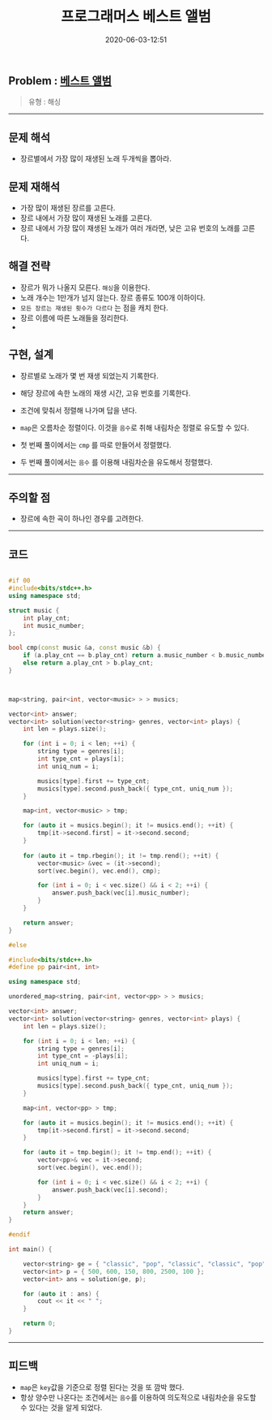 ﻿---
title: 프로그래머스 베스트 앨범
date: 2020-06-03-12:51
categories:
- PS

tags:
- Programmers
- PS
- Problem Solve
- 해싱

---

## Problem : [베스트 앨범](https://programmers.co.kr/learn/courses/30/lessons/42579)
> 유형 : 해싱

---
 
 
## 문제 해석
* 장르별에서 가장 많이 재생된 노래 두개씩을 뽑아라.

## 문제 재해석
* 가장 많이 재생된 장르를 고른다.
* 장르 내에서 가장 많이 재생된 노래를 고른다.
* 장르 내에서 가장 많이 재생된 노래가 여러 개라면, 낮은 고유 번호의 노래를 고른다.

## 해결 전략
* 장르가 뭐가 나올지 모른다. `해싱`을 이용한다.
* 노래 개수는 1만개가 넘지 않는다. 장르 종류도 100개 이하이다. 
* `모든 장르는 재생된 횟수가 다르다` 는 점을 캐치 한다.
* 장르 이름에 따른 노래들을 정리한다.
* 

## 구현, 설계
* 장르별로 노래가 몇 번 재생 되었는지 기록한다.
* 해당 장르에 속한 노래의 재생 시간, 고유 번호를 기록한다.
* 조건에 맞춰서 정렬해 나가며 답을 낸다.

* `map`은 오름차순 정렬이다. 이것을 `음수`로 취해 내림차순 정렬로 유도할 수 있다.
* 첫 번째 풀이에서는 `cmp` 를 따로 만들어서 정렬했다.
* 두 번째 풀이에서는 `음수` 를 이용해 내림차순을 유도해서 정렬했다.

---

## 주의할 점
* 장르에 속한 곡이 하나인 경우를 고려한다.

---

## 코드

```c++

#if 00
#include<bits/stdc++.h>
using namespace std;

struct music {
    int play_cnt;
    int music_number;
};

bool cmp(const music &a, const music &b) {
    if (a.play_cnt == b.play_cnt) return a.music_number < b.music_number;
    else return a.play_cnt > b.play_cnt;
}



map<string, pair<int, vector<music> > > musics;

vector<int> answer;
vector<int> solution(vector<string> genres, vector<int> plays) {
    int len = plays.size();

    for (int i = 0; i < len; ++i) {
        string type = genres[i];
        int type_cnt = plays[i];
        int uniq_num = i;

        musics[type].first += type_cnt;
        musics[type].second.push_back({ type_cnt, uniq_num });
    }

    map<int, vector<music> > tmp;

    for (auto it = musics.begin(); it != musics.end(); ++it) {
        tmp[it->second.first] = it->second.second;
    }
    
    for (auto it = tmp.rbegin(); it != tmp.rend(); ++it) {
        vector<music> &vec = (it->second);
        sort(vec.begin(), vec.end(), cmp);

        for (int i = 0; i < vec.size() && i < 2; ++i) {
            answer.push_back(vec[i].music_number);
        }
    }

    return answer;
}

#else

#include<bits/stdc++.h>
#define pp pair<int, int>

using namespace std;

unordered_map<string, pair<int, vector<pp> > > musics;

vector<int> answer;
vector<int> solution(vector<string> genres, vector<int> plays) {
    int len = plays.size();

    for (int i = 0; i < len; ++i) {
        string type = genres[i];
        int type_cnt = -plays[i];
        int uniq_num = i;

        musics[type].first += type_cnt;
        musics[type].second.push_back({ type_cnt, uniq_num });
    }

    map<int, vector<pp> > tmp;

    for (auto it = musics.begin(); it != musics.end(); ++it) {
        tmp[it->second.first] = it->second.second;
    }

    for (auto it = tmp.begin(); it != tmp.end(); ++it) {
        vector<pp>& vec = it->second;
        sort(vec.begin(), vec.end());

        for (int i = 0; i < vec.size() && i < 2; ++i) {
            answer.push_back(vec[i].second);
        }
    }
    return answer;
}

#endif

int main() {

    vector<string> ge = { "classic", "pop", "classic", "classic", "pop", "lock" };
    vector<int> p = { 500, 600, 150, 800, 2500, 100 };
    vector<int> ans = solution(ge, p);

    for (auto it : ans) {
        cout << it << " ";
    }

    return 0;
}
```


---

## 피드백
* `map`은 `key`값을 기준으로 정렬 된다는 것을 또 깜박 했다.
* 항상 양수만 나온다는 조건에서는 `음수`를 이용하여 의도적으로 내림차순을 유도할 수 있다는 것을 알게 되었다.